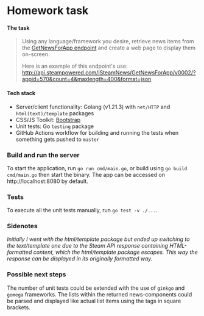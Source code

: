 # Homework task

#### The task
> Using any language/framework you desire, retrieve news items from the [GetNewsForApp endpoint](https://partner.steamgames.com/doc/webapi/ISteamNews) and create a web page to display them on-screen.  
>
> Here is an example of this endpoint's use:
> http://api.steampowered.com/ISteamNews/GetNewsForApp/v0002/?appid=570&count=4&maxlength=400&format=json

#### Tech stack
* Server/client functionality: Golang (v1.21.3) with `net/HTTP` and `html(text)/template` packages
* CSS/JS Toolkit: [Bootstrap](https://getbootstrap.com/)
* Unit tests: Go `testing` package
* GitHub Actions workflow for building and running the tests when something gets pushed to `master`

### Build and run the server
To start the application, run  `go run cmd/main.go`, or build using `go build cmd/main.go` then start the binary.
The app can be accessed on http://localhost:8080 by default.

### Tests
To execute all the unit tests manually, run  `go test -v ./...`.

### Sidenotes
*Initially I went with the html/template package but ended up switching to the text/template one due to the Steam API response containing HTML-formatted content, which the html/template package escapes. This way the response can be displayed in its originally formatted way.*

### Possible next steps
The number of unit tests could be extended with the use of `ginkgo` and `gomega` frameworks.
The lists within the returned news-components could be parsed and displayed like actual list items using the tags in square brackets.
